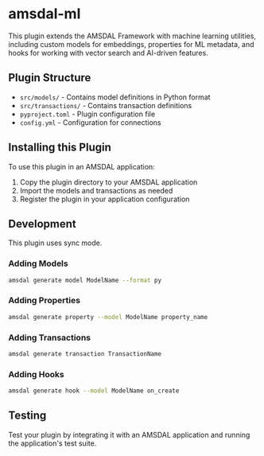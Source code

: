 # amsdal-ml

This plugin extends the AMSDAL Framework with machine learning utilities, 
including custom models for embeddings, properties for ML metadata, and 
hooks for working with vector search and AI-driven features.

## Plugin Structure

- `src/models/` - Contains model definitions in Python format
- `src/transactions/` - Contains transaction definitions
- `pyproject.toml` - Plugin configuration file
- `config.yml` - Configuration for connections

## Installing this Plugin

To use this plugin in an AMSDAL application:

1. Copy the plugin directory to your AMSDAL application
2. Import the models and transactions as needed
3. Register the plugin in your application configuration

## Development

This plugin uses sync mode.

### Adding Models

```bash
amsdal generate model ModelName --format py
```

### Adding Properties

```bash
amsdal generate property --model ModelName property_name
```

### Adding Transactions

```bash
amsdal generate transaction TransactionName
```

### Adding Hooks

```bash
amsdal generate hook --model ModelName on_create
```

## Testing

Test your plugin by integrating it with an AMSDAL application and running the application's test suite.